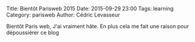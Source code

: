 Title: Bientôt Parisweb 2015
Date: 2015-09-29 23:00
Tags: learning
Category: parisweb
Author: Cédric Levasseur

Bientôt Paris web, J'ai vraiment hâte. En plus cela me fait une raison pour dépoussiérer ce blog
